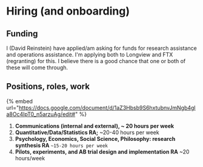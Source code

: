 # Hiring (and onboarding)

## Funding

I (David Reinstein) have applied/am asking for funds for research assistance and operations assistance. I'm applying both to Longview and FTX (regranting) for this.  I believe there is a good chance that one or both of these will come through.&#x20;

## Positions, roles, work



{% embed url="https://docs.google.com/document/d/1aZ3Hbsb9S6hxtubnvJmNgb4gla8Oc4IpT0_n5arzuAg/edit#" %}



1. **Communications (internal and external), \~ 20 hours per week**
2. **Quantitative/Data/Statistics RA;** \~20-40 hours per week
3. **Psychology, Economics, Social Science, Philosophy: research synthesis RA** `~15-20 hours per week`
4. **Pilots, experiments, and AB trial design and implementation RA** \~20 hours/week

